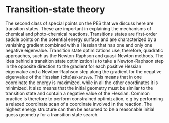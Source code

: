 # Transition-state theory

The second class of special points on the PES that we discuss here are transition states. These are important in explaining the mechanisms of chemical and photo-chemical reactions. Transitions states are first-order saddle points on the potential energy surface and are characterized by a vanishing gradient combined with a Hessian that has one and only one negative eigenvalue. Transition state optimizations use, therefore, quadratic approaches, such as the Newton-Raphson and quasi-Newton methods. The idea behind a transition state optimization is to take a Newton-Raphson step in the opposite direction to the gradient for each positive Hessian eigenvalue and a Newton-Raphson step along the gradient for the negative eigenvalue of the Hessian {cite}`Baker1986`. This means that in one coordinate the energy is maximized, while in all the other coordinates it is minimized. It also means that the initial geometry must be similar to the transition state and contain a negative value of the Hessian. Common practice is therefore to perform constrained optimization, e.g by performing a relaxed coordinate scan of a coordinate involved in the reaction. The highest energy structure can then be assumed to be a reasonable initial guess geometry for a transition state search.